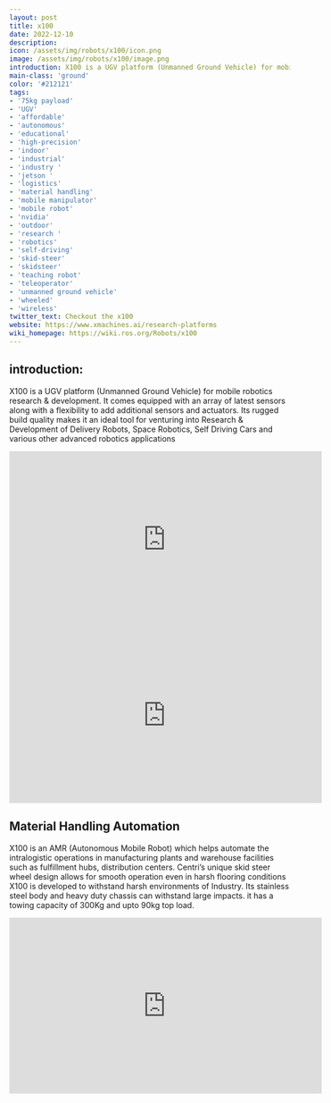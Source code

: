 ```yaml
---
layout: post
title: x100
date: 2022-12-10
description:
icon: /assets/img/robots/x100/icon.png
image: /assets/img/robots/x100/image.png
introduction: X100 is a UGV platform (Unmanned Ground Vehicle) for mobile robotics research & development. It comes equipped with an array of latest sensors along with a flexibility to add additional sensors and actuators. Its rugged build quality makes it an ideal tool for venturing into Research & Development of Delivery Robots, Space Robotics, Self Driving Cars and various other advanced robotics applications
main-class: 'ground'
color: '#212121'
tags:
- '75kg payload'
- 'UGV'
- 'affordable'
- 'autonomous'
- 'educational'
- 'high-precision'
- 'indoor'
- 'industrial'
- 'industry '
- 'jetson '
- 'logistics'
- 'material handling'
- 'mobile manipulator'
- 'mobile robot'
- 'nvidia'
- 'outdoor'
- 'research '
- 'robotics'
- 'self-driving'
- 'skid-steer'
- 'skidsteer'
- 'teaching robot'
- 'teleoperator'
- 'unmanned ground vehicle'
- 'wheeled'
- 'wireless'
twitter_text: Checkout the x100
website: https://www.xmachines.ai/research-platforms
wiki_homepage: https://wiki.ros.org/Robots/x100
---
```


## introduction:

X100 is a UGV platform (Unmanned Ground Vehicle) for mobile robotics research & development. It comes equipped with an array of latest sensors along with a flexibility to add additional sensors and actuators. Its rugged build quality makes it an ideal tool for venturing into Research & Development of Delivery Robots, Space Robotics, Self Driving Cars and various other advanced robotics applications


<iframe width="560" height="315" src="https://www.youtube.com/watch?v=KEeFSUkRqjE" frameborder="0" allowfullscreen></iframe>
<iframe width="560" height="315" src="https://www.youtube.com/watch?v=Sioj4g0yCFw" frameborder="0" allowfullscreen></iframe>


## Material Handling Automation

X100 is an AMR (Autonomous Mobile Robot) which helps automate the intralogistic operations in manufacturing plants and warehouse facilities such as fulfillment hubs, distribution centers. Centri’s unique skid steer wheel design allows for smooth operation even in harsh flooring conditions
X100 is developed to withstand harsh environments of Industry. Its stainless steel body and heavy duty chassis can withstand large impacts. it has a towing capacity of 300Kg and upto 90kg top load.

<iframe width="560" height="315" src="https://www.youtube.com/watch?v=FiFHJucyQMI" frameborder="0" allowfullscreen></iframe>
 
